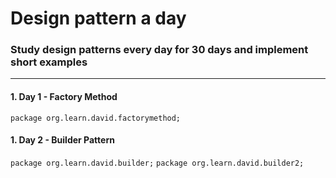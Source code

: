 # Design pattern a day
### Study design patterns every day for 30 days and implement short examples 
--------------------------------------------------------------------------------
#### 1. Day 1 - Factory Method
`package org.learn.david.factorymethod;`

#### 1. Day 2 - Builder Pattern
`package org.learn.david.builder;`
`package org.learn.david.builder2;`
